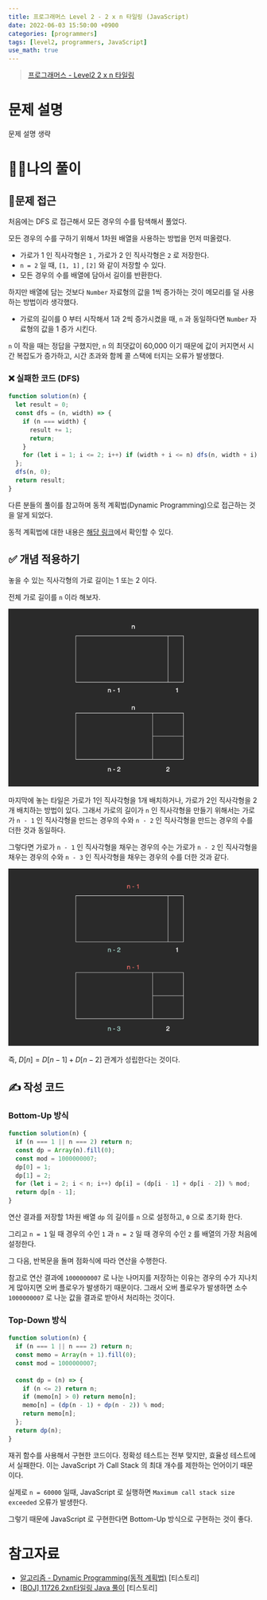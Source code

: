 ```yaml
---
title: 프로그래머스 Level 2 - 2 x n 타일링 (JavaScript)
date: 2022-06-03 15:50:00 +0900
categories: [programmers]
tags: [level2, programmers, JavaScript]
use_math: true
---
```


> [프로그래머스 - Level2 2 x n 타일링](https://programmers.co.kr/learn/courses/30/lessons/12900)

# 문제 설명

문제 설명 생략

# 🙋‍♂️나의 풀이

## 🤔문제 접근

처음에는 DFS 로 접근해서 모든 경우의 수를 탐색해서 풀었다.

모든 경우의 수를 구하기 위해서 1차원 배열을 사용하는 방법을 먼저 떠올렸다.

- 가로가 1 인 직사각형은 `1` , 가로가 2 인 직사각형은 `2` 로 저장한다.
- `n = 2` 일 때, `[1, 1]` , `[2]` 와 같이 저장할 수 있다.
- 모든 경우의 수를 배열에 담아서 길이를 반환한다.

하지만 배열에 담는 것보다 `Number` 자료형의 값을 1씩 증가하는 것이 메모리를 덜 사용하는 방법이라 생각했다.

- 가로의 길이를 0 부터 시작해서 1과 2씩 증가시켰을 때, `n` 과 동일하다면 `Number` 자료형의 값을 1 증가 시킨다.

`n` 이 작을 때는 정답을 구했지만, `n` 의 최댓값이 60,000 이기 때문에 값이 커지면서 시간 복잡도가 증가하고, 시간 초과와 함께 콜 스택에 터지는 오류가 발생했다.

### ❌ 실패한 코드 (DFS)

```javascript
function solution(n) {
  let result = 0;
  const dfs = (n, width) => {
    if (n === width) {
      result += 1;
      return;
    }
    for (let i = 1; i <= 2; i++) if (width + i <= n) dfs(n, width + i);
  };
  dfs(n, 0);
  return result;
}
```

다른 분들의 풀이를 참고하며 동적 계획법(Dynamic Programming)으로 접근하는 것을 알게 되었다.

동적 계획법에 대한 내용은 [해당 링크](https://han-joon-hyeok.github.io/posts/dynamic-programming)에서 확인할 수 있다.

## ✅ 개념 적용하기

놓을 수 있는 직사각형의 가로 길이는 1 또는 2 이다.

전체 가로 길이를 `n` 이라 해보자.

![dynamic_programming-Page-3.drawio.png](/assets/images/2022-06-03-programmers-2xn-tiling/dynamic_programming-Page-3.drawio.png)

마지막에 놓는 타일은 가로가 1인 직사각형을 1개 배치하거나, 가로가 2인 직사각형을 2개 배치하는 방법이 있다. 그래서 가로의 길이가 `n` 인 직사각형을 만들기 위해서는 가로가 `n - 1` 인 직사각형을 만드는 경우의 수와 `n - 2` 인 직사각형을 만드는 경우의 수를 더한 것과 동일하다.

그렇다면 가로가 `n - 1` 인 직사각형을 채우는 경우의 수는 가로가 `n - 2` 인 직사각형을 채우는 경우의 수와 `n - 3` 인 직사각형을 채우는 경우의 수를 더한 것과 같다.

![dynamic_programming-Page-3.drawio (1).png](</assets/images/2022-06-03-programmers-2xn-tiling/dynamic_programming-Page-3.drawio%20(1).png>)

즉, $D[n] = D[n - 1] + D[n - 2]$ 관계가 성립한다는 것이다.

## ✍️ 작성 코드

### Bottom-Up 방식

```javascript
function solution(n) {
  if (n === 1 || n === 2) return n;
  const dp = Array(n).fill(0);
  const mod = 1000000007;
  dp[0] = 1;
  dp[1] = 2;
  for (let i = 2; i < n; i++) dp[i] = (dp[i - 1] + dp[i - 2]) % mod;
  return dp[n - 1];
}
```

연산 결과를 저장할 1차원 배열 `dp` 의 길이를 `n` 으로 설정하고, `0` 으로 초기화 한다.

그리고 `n = 1` 일 때 경우의 수인 `1` 과 `n = 2` 일 때 경우의 수인 `2` 를 배열의 가장 처음에 설정한다.

그 다음, 반복문을 돌며 점화식에 따라 연산을 수행한다.

참고로 연산 결과에 `1000000007` 로 나눈 나머지를 저장하는 이유는 경우의 수가 지나치게 많아지면 오버 플로우가 발생하기 때문이다. 그래서 오버 플로우가 발생하면 소수 `1000000007` 로 나눈 값을 결과로 받아서 처리하는 것이다.

### Top-Down 방식

```javascript
function solution(n) {
  if (n === 1 || n === 2) return n;
  const memo = Array(n + 1).fill(0);
  const mod = 1000000007;

  const dp = (n) => {
    if (n <= 2) return n;
    if (memo[n] > 0) return memo[n];
    memo[n] = (dp(n - 1) + dp(n - 2)) % mod;
    return memo[n];
  };
  return dp(n);
}
```

재귀 함수를 사용해서 구현한 코드이다. 정확성 테스트는 전부 맞지만, 효율성 테스트에서 실패한다. 이는 JavaScript 가 Call Stack 의 최대 개수를 제한하는 언어이기 때문이다.

실제로 `n = 60000` 일때, JavaScript 로 실행하면 `Maximum call stack size exceeded` 오류가 발생한다.

그렇기 때문에 JavaScript 로 구현한다면 Bottom-Up 방식으로 구현하는 것이 좋다.

# 참고자료

- [알고리즘 - Dynamic Programming(동적 계획법)](https://hongjw1938.tistory.com/47) [티스토리]
- [[BOJ] 11726 2xn타일링 Java 풀이](https://sdesigner.tistory.com/72) [티스토리]
